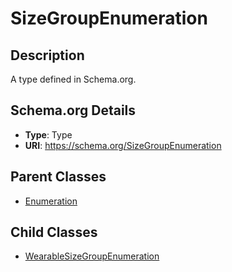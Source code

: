 # SizeGroupEnumeration

## Description
A type defined in Schema.org.

## Schema.org Details
- **Type**: Type
- **URI**: https://schema.org/SizeGroupEnumeration

## Parent Classes
- [Enumeration](../Enumeration.md)

## Child Classes
- [WearableSizeGroupEnumeration](WearableSizeGroupEnumeration/WearableSizeGroupEnumeration.md)

